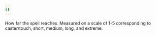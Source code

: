 ```yaml
---
{}
---
```

   
How far the spell reaches. Measured on a scale of 1-5 corresponding to caster/touch, short, medium, long, and extreme.
